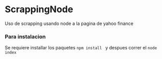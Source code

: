﻿# ScrappingNode
 
 Uso de scrapping usando node a la pagina de yahoo finance

### Para instalacion
Se requiere installar los paquetes `npm install ` y despues correr el `node index`
